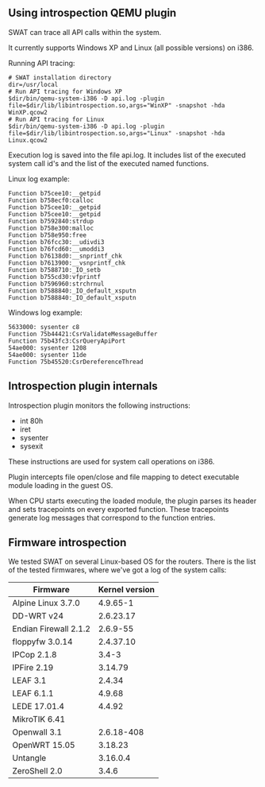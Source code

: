 ## Using introspection QEMU plugin

SWAT can trace all API calls within the system.

It currently supports Windows XP and Linux (all possible versions) on i386.

Running API tracing:

    # SWAT installation directory
    dir=/usr/local
    # Run API tracing for Windows XP
    $dir/bin/qemu-system-i386 -D api.log -plugin file=$dir/lib/libintrospection.so,args="WinXP" -snapshot -hda WinXP.qcow2
    # Run API tracing for Linux
    $dir/bin/qemu-system-i386 -D api.log -plugin file=$dir/lib/libintrospection.so,args="Linux" -snapshot -hda Linux.qcow2

Execution log is saved into the file api.log. It includes list of the executed system call id's and the list of the executed named functions.

Linux log example:
```
Function b75cee10:__getpid
Function b758ecf0:calloc
Function b75cee10:__getpid
Function b75cee10:__getpid
Function b7592840:strdup
Function b758e300:malloc
Function b758e950:free
Function b76fcc30:__udivdi3
Function b76fcd60:__umoddi3
Function b76138d0:__snprintf_chk
Function b7613900:__vsnprintf_chk
Function b7588710:_IO_setb
Function b755cd30:vfprintf
Function b7596960:strchrnul
Function b7588840:_IO_default_xsputn
Function b7588840:_IO_default_xsputn
```

Windows log example:
```
5633000: sysenter c8
Function 75b44421:CsrValidateMessageBuffer
Function 75b43fc3:CsrQueryApiPort
54ae000: sysenter 1208
54ae000: sysenter 11de
Function 75b45520:CsrDereferenceThread
```

## Introspection plugin internals

Introspection plugin monitors the following instructions:
* int 80h
* iret
* sysenter
* sysexit

These instructions are used for system call operations on i386.

Plugin intercepts file open/close and file mapping to detect executable module loading in the guest OS.

When CPU starts executing the loaded module, the plugin parses its header and sets tracepoints on every exported function. These tracepoints generate log messages that correspond to the function entries.

## Firmware introspection

We tested SWAT on several Linux-based OS for the routers.
There is the list of the tested firmwares, where we've got a log of the system calls:

| Firmware | Kernel version |
|----------|----------------|
| Alpine Linux 3.7.0 | 4.9.65-1 |
| DD-WRT v24 | 2.6.23.17 |
| Endian Firewall 2.1.2 | 2.6.9-55 |
| floppyfw 3.0.14 | 2.4.37.10 |
| IPCop 2.1.8 | 3.4-3 |
| IPFire 2.19 | 3.14.79 |
| LEAF 3.1 | 2.4.34 |
| LEAF 6.1.1 | 4.9.68 |
| LEDE 17.01.4 | 4.4.92 |
| MikroTIK 6.41 | |
| Openwall 3.1 | 2.6.18-408 |
| OpenWRT 15.05 | 3.18.23 |
| Untangle | 3.16.0.4 |
| ZeroShell 2.0 | 3.4.6 |


